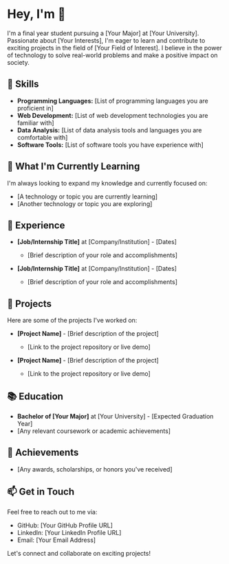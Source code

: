# Hey, I'm  👋

I'm a final year student pursuing a [Your Major] at [Your University]. Passionate about [Your Interests], I'm eager to learn and contribute to exciting projects in the field of [Your Field of Interest]. I believe in the power of technology to solve real-world problems and make a positive impact on society.

## 🔧 Skills

- **Programming Languages:** [List of programming languages you are proficient in]
- **Web Development:** [List of web development technologies you are familiar with]
- **Data Analysis:** [List of data analysis tools and languages you are comfortable with]
- **Software Tools:** [List of software tools you have experience with]

## 🌱 What I'm Currently Learning

I'm always looking to expand my knowledge and currently focused on:

- [A technology or topic you are currently learning]
- [Another technology or topic you are exploring]

## 💼 Experience

- **[Job/Internship Title]** at [Company/Institution] - [Dates]
  - [Brief description of your role and accomplishments]

- **[Job/Internship Title]** at [Company/Institution] - [Dates]
  - [Brief description of your role and accomplishments]

## 🚀 Projects

Here are some of the projects I've worked on:

- **[Project Name]** - [Brief description of the project]
  - [Link to the project repository or live demo]

- **[Project Name]** - [Brief description of the project]
  - [Link to the project repository or live demo]

## 📚 Education

- **Bachelor of [Your Major]** at [Your University] - [Expected Graduation Year]
- [Any relevant coursework or academic achievements]

## 🌟 Achievements

- [Any awards, scholarships, or honors you've received]

## 📫 Get in Touch

Feel free to reach out to me via:

- GitHub: [Your GitHub Profile URL]
- LinkedIn: [Your LinkedIn Profile URL]
- Email: [Your Email Address]

Let's connect and collaborate on exciting projects!
